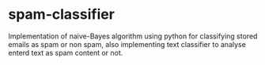 # spam-classifier
Implementation of naive-Bayes algorithm using python for classifying stored emails as spam or non spam, also implementing text classifier to analyse enterd text as spam content or not.

